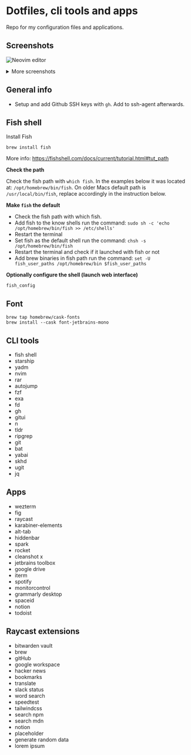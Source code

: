 # Dotfiles, cli tools and apps

Repo for my configuration files and applications.

## Screenshots

![Neovim editor](https://user-images.githubusercontent.com/10507071/209715862-1437e36d-874c-439a-bcb2-dba439e056bf.png)


<details>
<summary>More screenshots</summary>

### Neovim dashboard

![Neovim dashboard](https://user-images.githubusercontent.com/10507071/209714484-7b6b8f61-9072-4906-89aa-487445209e81.png)

### Telescope

![TeleScope](https://user-images.githubusercontent.com/10507071/209715699-1a418964-b373-45a1-bc32-80a689e6dd7b.png)


### Lua

![Lua](https://user-images.githubusercontent.com/10507071/209715051-92a02502-5921-47ae-8986-e168c2ac6a9f.png)

</details>

## General info

* Setup and add Github SSH keys with `gh`. Add to ssh-agent afterwards.  

## Fish shell

Install Fish

`brew install fish`

More info: https://fishshell.com/docs/current/tutorial.html#tut_path

**Check the path**

Check the fish path with `which fish`. In the examples below it was located at: `/opt/homebrew/bin/fish`. 
On older Macs default path is `/usr/local/bin/fish`, replace accordingly in the instruction below.

**Make `fish` the default**

* Check the fish path with which fish.
* Add fish to the know shells run the command: `sudo sh -c 'echo /opt/homebrew/bin/fish >> /etc/shells'`
* Restart the terminal
* Set fish as the default shell run the command: `chsh -s /opt/homebrew/bin/fish`
* Restart the terminal and check if it launched with fish or not
* Add brew binaries in fish path run the command: `set -U fish_user_paths /opt/homebrew/bin $fish_user_paths`

**Optionally configure the shell (launch web interface)**

`fish_config`

## Font

`brew tap homebrew/cask-fonts`  
`brew install --cask font-jetbrains-mono`

## CLI tools

* fish shell
* starship
* yadm
* nvim
* rar
* autojump
* fzf
* exa
* fd
* gh
* gitui
* n
* tldr
* ripgrep
* git
* bat
* yabai
* skhd
* ugit
* jq


## Apps

* wezterm
* fig
* raycast
* karabiner-elements
* alt-tab
* hiddenbar
* spark
* rocket
* cleanshot x
* jetbrains toolbox
* google drive
* iterm
* spotify
* monitorcontrol
* grammarly desktop
* spaceid
* notion
* todoist

## Raycast extensions

* bitwarden vault
* brew
* gitHub
* google workspace
* hacker news 
* bookmarks
* translate
* slack status
* word search
* speedtest
* tailwindcss
* search npm
* search mdn
* notion
* placeholder
* generate random data
* lorem ipsum
